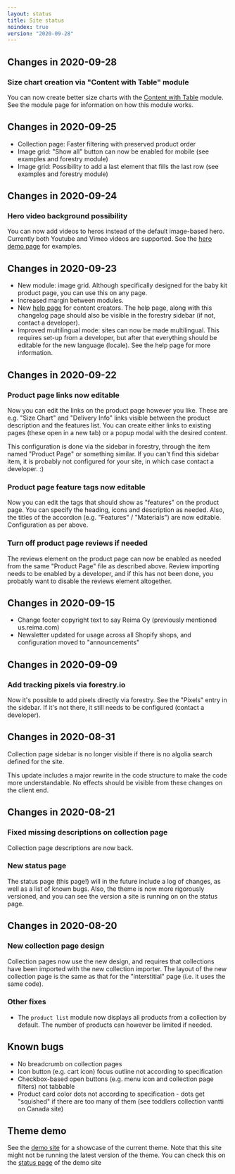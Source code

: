 ```yaml
---
layout: status
title: Site status
noindex: true
version: "2020-09-28"
---
```


## Changes in 2020-09-28

### Size chart creation via "Content with Table" module

You can now create better size charts with the [Content with Table](https://reima-demo.netlify.app/modules/content-table/) module. See the module page for information on how this module works.

## Changes in 2020-09-25

- Collection page: Faster filtering with preserved product order
- Image grid: "Show all" button can now be enabled for mobile (see examples and forestry module)
- Image grid: Possibility to add a last element that fills the last row (see examples and forestry module)

## Changes in 2020-09-24

### Hero video background possibility

You can now add videos to heros instead of the default image-based hero. Currently both Youtube and Vimeo videos are supported. See the [hero demo page](https://reima-demo.netlify.app/modules/hero/) for examples.

## Changes in 2020-09-23

- New module: image grid. Although specifically designed for the baby kit product page, you can use this on any page.
- Increased margin between modules.
- New [help page](https://reima-demo.netlify.app/content-management-help) for content creators. The help page, along with this changelog page should also be visible in the forestry sidebar (if not, contact a developer).
- Improved multilingual mode: sites can now be made multilingual. This requires set-up from a developer, but after that everything should be editable for the new language (locale). See the help page for more information.

## Changes in 2020-09-22

### Product page links now editable

Now you can edit the links on the product page however you like. These are e.g. "Size Chart" and "Delivery Info" links visible between the product description and the features list. You can create either links to existing pages (these open in a new tab) or a popup modal with the desired content.

This configuration is done via the sidebar in forestry, through the item named "Product Page" or something similar. If you can't find this sidebar item, it is probably not configured for your site, in which case contact a developer. :)

### Product page feature tags now editable

Now you can edit the tags that should show as "features" on the product page. You can specify the heading, icons and description as needed. Also, the titles of the accordion (e.g. "Features" / "Materials") are now editable. Configuration as per above.

### Turn off product page reviews if needed

The reviews element on the product page can now be enabled as needed from the same "Product Page" file as described above. Review importing needs to be enabled by a developer, and if this has not been done, you probably want to disable the reviews element altogether.

## Changes in 2020-09-15

- Change footer copyright text to say Reima Oy (previously mentioned us.reima.com)
- Newsletter updated for usage across all Shopify shops, and configuration moved to "announcements"

## Changes in 2020-09-09

### Add tracking pixels via forestry.io

Now it's possible to add pixels directly via forestry. See the "Pixels" entry in the sidebar. If it's not there, it still needs to be configured (contact a developer).

## Changes in 2020-08-31

Collection page sidebar is no longer visible if there is no algolia search defined for the site.

This update includes a major rewrite in the code structure to make the code more understandable. No effects should be visible from these changes on the client end.

## Changes in 2020-08-21

### Fixed missing descriptions on collection page

Collection page descriptions are now back.

### New status page

The status page (this page!) will in the future include a log of changes, as well as a list of known bugs. Also, the theme is now more rigorously versioned, and you can see the version a site is running on on the status page.

## Changes in 2020-08-20

### New collection page design

Collection pages now use the new design, and requires that collections have been imported with the new collection importer. The layout of the new collection page is the same as that for the "interstitial" page (i.e. it uses the same code).

### Other fixes

- The `product list` module now displays all products from a collection by default. The number of products can however be limited if needed.

## Known bugs

- No breadcrumb on collection pages
- Icon button (e.g. cart icon) focus outline not according to specification
- Checkbox-based open buttons (e.g. menu icon and collection page filters) not tabbable
- Product card color dots not according to specification - dots get "squished" if there are too many of them (see toddlers collection vantti on Canada site)

## Theme demo

See the [demo site](https://reima-demo.netlify.app) for a showcase of the current theme. Note that this site might not be running the latest version of the theme. You can check this on the [status page](https://reima-demo.netlify.app/status) of the demo site
